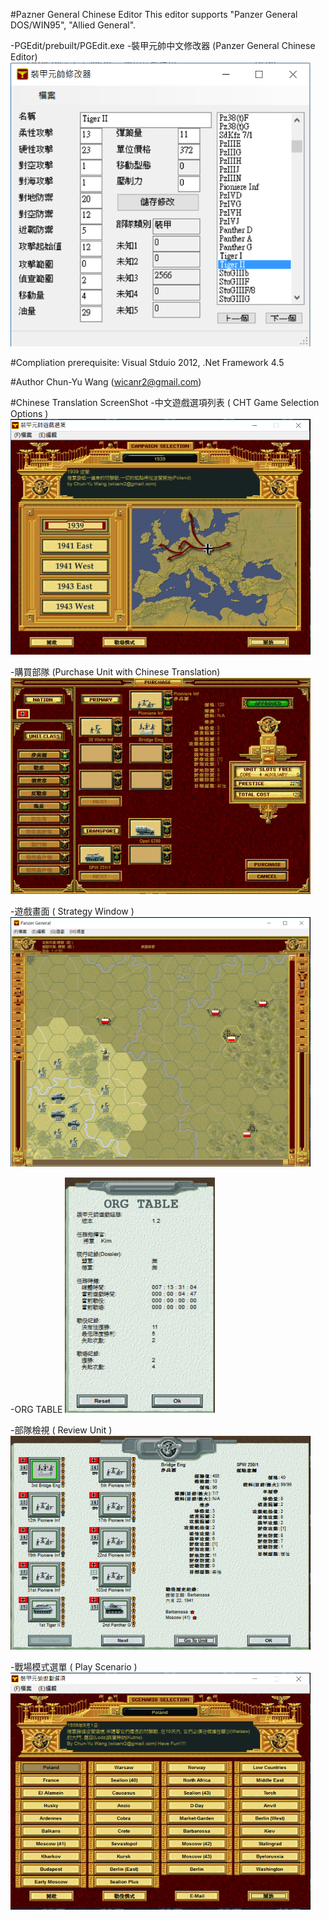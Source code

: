 #Pazner General Chinese Editor
This editor supports "Panzer General DOS/WIN95", "Allied General".

 -PGEdit/prebuilt/PGEdit.exe
 -裝甲元帥中文修改器 (Panzer General Chinese Editor)
 <img src="/images/screenshot7.png?raw=true" width="480" alt="裝甲元帥中文修改器" title="裝甲元帥中文修改器">

#Compliation
prerequisite: Visual Stduio 2012, .Net Framework 4.5

#Author
Chun-Yu Wang (wicanr2@gmail.com)

#Chinese Translation ScreenShot
-中文遊戲選項列表 ( CHT Game Selection Options )
 <img src="/images/screenshot1.png?raw=true" width="480" alt="中文遊戲選項列表" title="中文遊戲選項列表">

-購買部隊 (Purchase Unit with Chinese Translation)
 <img src="/images/screenshot2.png?raw=true" width="480" alt="購買部隊" title="購買部隊">

-遊戲畫面 ( Strategy Window )
 <img src="/images/screenshot3.png?raw=true" width="480" alt="遊戲畫面" title="遊戲畫面">

-ORG TABLE
 <img src="/images/screenshot4.png?raw=true" width="240" alt="ORG TABLE" title="ORG TABLE">

-部隊檢視 ( Review Unit )
 <img src="/images/screenshot5.png?raw=true" width="480" alt="部隊檢視" title="部隊檢視">

-戰場模式選單 ( Play Scenario )
 <img src="/images/screenshot6.png?raw=true" width="480" alt="戰場模式選單" title="戰場模式選單">

